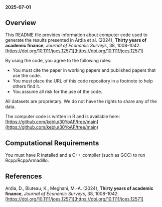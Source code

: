 #### 2025-07-01 

## Overview

This README file provides information about computer code used to generate the results presented in Ardia et al. (2024), **Thirty years of academic finance**, 
*Journal of Economic Surveys*, 38, 1008-1042. [https://doi.org/10.1111/joes.12571](https://doi.org/10.1111/joes.12571)

By using the code, you agree to the following rules:

- You must cite the paper in working papers and published papers that use the code.
- You must place the URL of this code repository in a footnote to help others find it.
- You assume all risk for the use of the code.

All datasets are proprietary. We do not have the rights to share any of the data.

The computer code is written in R and is available here: [https://github.com/keblu/30YoAF/tree/main](https://github.com/keblu/30YoAF/tree/main)
## Computational Requirements

You must have R installed and a C++ compiler (such as GCC) to run Rcpp/RcppArmadillo.

## References

Ardia, D., Bluteau, K., Meghani, M.-A. (2024), **Thirty years of academic finance**, 
*Journal of Economic Surveys*, 38, 1008-1042. [https://doi.org/10.1111/joes.12571](https://doi.org/10.1111/joes.12571]
